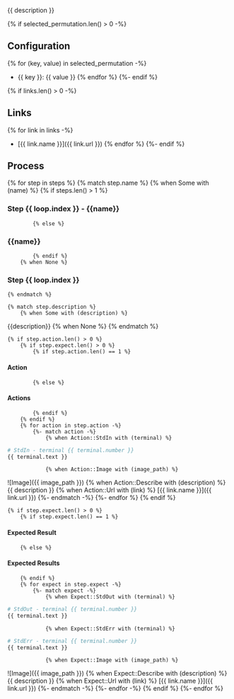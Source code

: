 {{ description }}

{% if selected_permutation.len() > 0 -%}
## Configuration

{% for (key, value) in selected_permutation -%}
* {{ key }}: {{ value }}
{% endfor %}
{%- endif %}

{% if links.len() > 0 -%}
## Links

{% for link in links -%}
* [{{ link.name }}]({{ link.url }})
{% endfor %}
{%- endif %}

## Process
{% for step in steps %}
    {% match step.name %}
        {% when Some with (name) %}
            {% if steps.len() > 1 %}
### Step {{ loop.index }} - {{name}}
            {% else %}
### {{name}}
            {% endif %}
        {% when None %}
### Step {{ loop.index }}
    {% endmatch %}

    {% match step.description %}
        {% when Some with (description) %}
{{description}}
        {% when None %}
    {% endmatch %}

    {% if step.action.len() > 0 %}
        {% if step.expect.len() > 0 %}
            {% if step.action.len() == 1 %}
#### Action
            {% else %}
#### Actions
            {% endif %}
        {% endif %}
        {% for action in step.action -%}
            {%- match action -%}
                {% when Action::StdIn with (terminal) %}
```bash
# StdIn - terminal {{ terminal.number }}
{{ terminal.text }}
```
                {% when Action::Image with (image_path) %}
![Image]({{ image_path }})
                {% when Action::Describe with (description) %}
{{ description }}
                {% when Action::Url with (link) %}
[{{ link.name }}]({{ link.url }})
            {%- endmatch -%}
        {%- endfor %}
    {% endif %}

    {% if step.expect.len() > 0 %}
        {% if step.expect.len() == 1 %}
#### Expected Result
        {% else %}
#### Expected Results
        {% endif %}
        {% for expect in step.expect -%}
            {%- match expect -%}
                {% when Expect::StdOut with (terminal) %}
```bash
# StdOut - terminal {{ terminal.number }}
{{ terminal.text }}
```
                {% when Expect::StdErr with (terminal) %}
```bash
# StdErr - terminal {{ terminal.number }}
{{ terminal.text }}
```
                {% when Expect::Image with (image_path) %}
![Image]({{ image_path }})
                {% when Expect::Describe with (description) %}
{{ description }}
                {% when Expect::Url with (link) %}
[{{ link.name }}]({{ link.url }})
            {%- endmatch -%}
        {%- endfor -%}
    {% endif %}
{%- endfor %}

